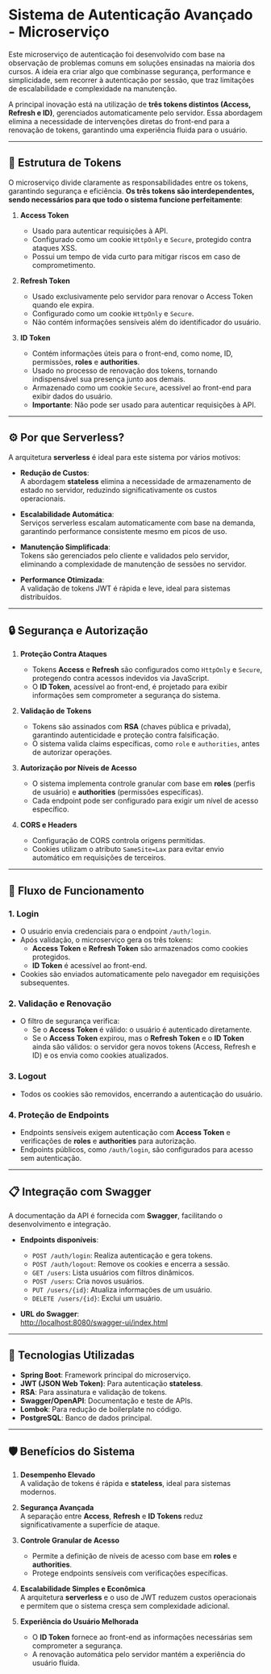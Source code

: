 # Sistema de Autenticação Avançado - Microserviço

Este microserviço de autenticação foi desenvolvido com base na observação de problemas comuns em soluções ensinadas na maioria dos cursos. A ideia era criar algo que combinasse segurança, performance e simplicidade, sem recorrer à autenticação por sessão, que traz limitações de escalabilidade e complexidade na manutenção.

A principal inovação está na utilização de **três tokens distintos (Access, Refresh e ID)**, gerenciados automaticamente pelo servidor. Essa abordagem elimina a necessidade de intervenções diretas do front-end para a renovação de tokens, garantindo uma experiência fluida para o usuário.

---

## 🔑 Estrutura de Tokens

O microserviço divide claramente as responsabilidades entre os tokens, garantindo segurança e eficiência. **Os três tokens são interdependentes, sendo necessários para que todo o sistema funcione perfeitamente**:

1. **Access Token**  
   - Usado para autenticar requisições à API.  
   - Configurado como um cookie `HttpOnly` e `Secure`, protegido contra ataques XSS.  
   - Possui um tempo de vida curto para mitigar riscos em caso de comprometimento.  

2. **Refresh Token**  
   - Usado exclusivamente pelo servidor para renovar o Access Token quando ele expira.  
   - Configurado como um cookie `HttpOnly` e `Secure`.  
   - Não contém informações sensíveis além do identificador do usuário.  

3. **ID Token**  
   - Contém informações úteis para o front-end, como nome, ID, permissões, **roles** e **authorities**.  
   - Usado no processo de renovação dos tokens, tornando indispensável sua presença junto aos demais.  
   - Armazenado como um cookie `Secure`, acessível ao front-end para exibir dados do usuário.  
   - **Importante**: Não pode ser usado para autenticar requisições à API.  

---

## ⚙️ Por que Serverless?

A arquitetura **serverless** é ideal para este sistema por vários motivos:

- **Redução de Custos**:  
  A abordagem **stateless** elimina a necessidade de armazenamento de estado no servidor, reduzindo significativamente os custos operacionais.  

- **Escalabilidade Automática**:  
  Serviços serverless escalam automaticamente com base na demanda, garantindo performance consistente mesmo em picos de uso.  

- **Manutenção Simplificada**:  
  Tokens são gerenciados pelo cliente e validados pelo servidor, eliminando a complexidade de manutenção de sessões no servidor.  

- **Performance Otimizada**:  
  A validação de tokens JWT é rápida e leve, ideal para sistemas distribuídos.  

---

## 🔒 Segurança e Autorização

1. **Proteção Contra Ataques**  
   - Tokens **Access** e **Refresh** são configurados como `HttpOnly` e `Secure`, protegendo contra acessos indevidos via JavaScript.  
   - O **ID Token**, acessível ao front-end, é projetado para exibir informações sem comprometer a segurança do sistema.  

2. **Validação de Tokens**  
   - Tokens são assinados com **RSA** (chaves pública e privada), garantindo autenticidade e proteção contra falsificação.  
   - O sistema valida claims específicas, como `role` e `authorities`, antes de autorizar operações.  

3. **Autorização por Níveis de Acesso**  
   - O sistema implementa controle granular com base em **roles** (perfis de usuário) e **authorities** (permissões específicas).  
   - Cada endpoint pode ser configurado para exigir um nível de acesso específico.  

4. **CORS e Headers**  
   - Configuração de CORS controla origens permitidas.  
   - Cookies utilizam o atributo `SameSite=Lax` para evitar envio automático em requisições de terceiros.  

---

## 📂 Fluxo de Funcionamento

### 1. Login
- O usuário envia credenciais para o endpoint `/auth/login`.  
- Após validação, o microserviço gera os três tokens:  
  - **Access Token** e **Refresh Token** são armazenados como cookies protegidos.  
  - **ID Token** é acessível ao front-end.  
- Cookies são enviados automaticamente pelo navegador em requisições subsequentes.  

### 2. Validação e Renovação
- O filtro de segurança verifica:  
  - Se o **Access Token** é válido: o usuário é autenticado diretamente.  
  - Se o **Access Token** expirou, mas o **Refresh Token** e o **ID Token** ainda são válidos: o servidor gera novos tokens (Access, Refresh e ID) e os envia como cookies atualizados.  

### 3. Logout
- Todos os cookies são removidos, encerrando a autenticação do usuário.  

### 4. Proteção de Endpoints
- Endpoints sensíveis exigem autenticação com **Access Token** e verificações de **roles** e **authorities** para autorização.  
- Endpoints públicos, como `/auth/login`, são configurados para acesso sem autenticação.  

---

## 📋 Integração com Swagger

A documentação da API é fornecida com **Swagger**, facilitando o desenvolvimento e integração.  

- **Endpoints disponíveis**:
  - `POST /auth/login`: Realiza autenticação e gera tokens.  
  - `POST /auth/logout`: Remove os cookies e encerra a sessão.  
  - `GET /users`: Lista usuários com filtros dinâmicos.  
  - `POST /users`: Cria novos usuários.  
  - `PUT /users/{id}`: Atualiza informações de um usuário.  
  - `DELETE /users/{id}`: Exclui um usuário.  

- **URL do Swagger**:  
  [http://localhost:8080/swagger-ui/index.html](http://localhost:8080/swagger-ui/index.html)  

---

## 🚀 Tecnologias Utilizadas

- **Spring Boot**: Framework principal do microserviço.  
- **JWT (JSON Web Token)**: Para autenticação **stateless**.  
- **RSA**: Para assinatura e validação de tokens.  
- **Swagger/OpenAPI**: Documentação e teste de APIs.  
- **Lombok**: Para redução de boilerplate no código.  
- **PostgreSQL**: Banco de dados principal.  

---

## 🛡️ Benefícios do Sistema

1. **Desempenho Elevado**  
   A validação de tokens é rápida e **stateless**, ideal para sistemas modernos.  

2. **Segurança Avançada**  
   A separação entre **Access**, **Refresh** e **ID Tokens** reduz significativamente a superfície de ataque.  

3. **Controle Granular de Acesso**  
   - Permite a definição de níveis de acesso com base em **roles** e **authorities**.  
   - Protege endpoints sensíveis com verificações específicas.  

4. **Escalabilidade Simples e Econômica**  
   A arquitetura **serverless** e o uso de JWT reduzem custos operacionais e permitem que o sistema cresça sem complexidade adicional.  

5. **Experiência do Usuário Melhorada**  
   - O **ID Token** fornece ao front-end as informações necessárias sem comprometer a segurança.  
   - A renovação automática pelo servidor mantém a experiência do usuário fluida.  
